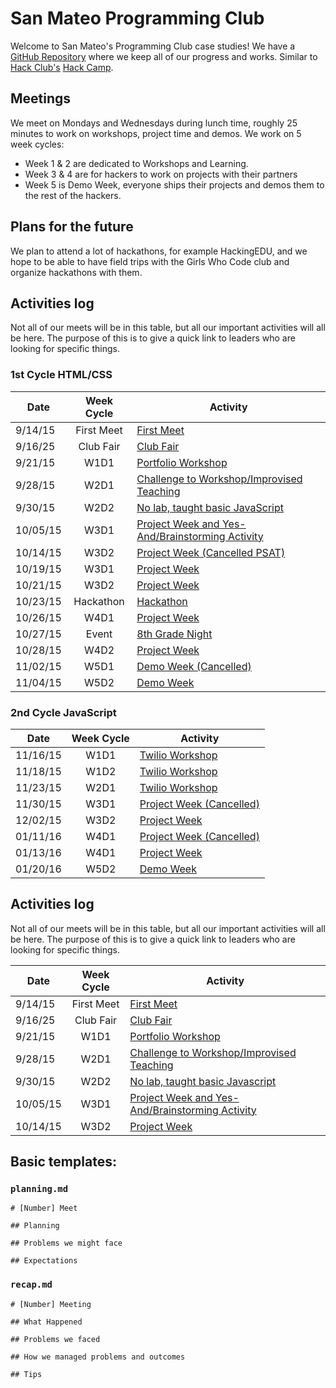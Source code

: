 # San Mateo Programming Club

Welcome to San Mateo's Programming Club case studies! We have a
[GitHub Repository](https://github.com/SMHS-Programming/club/tree/70c64404331b85369d098da277f473424a14273b)
where we keep all of our progress and works. Similar to
[Hack Club's](https://github/hackclub/hackclub)
[Hack Camp](https://github.com/hackclub/hack-camp).

## Meetings

We meet on Mondays and Wednesdays during lunch time, roughly 25 minutes to work
on workshops, project time and demos. We work on 5 week cycles:

- Week 1 & 2 are dedicated to Workshops and Learning.
- Week 3 & 4 are for hackers to work on projects with their partners
- Week 5 is Demo Week, everyone ships their projects and demos them to the
  rest of the hackers.

## Plans for the future

We plan to attend a lot of hackathons, for example HackingEDU, and we hope to
be able to have field trips with the Girls Who Code club and organize hackathons
with them.

## Activities log

Not all of our meets will be in this table, but all our important activities
will all be here. The purpose of this is to give a quick link to leaders who
are looking for specific things.

### 1st Cycle HTML/CSS

| Date     | Week Cycle | Activity                                                             |
| -------- | :--------: | -------------------------------------------------------------------- |
| 9/14/15  | First Meet | [First Meet](2015-09-14_first_meet)                                  |
| 9/16/25  | Club Fair  | [Club Fair](2015-09-16_club_fair)                                    |
| 9/21/15  | W1D1       | [Portfolio Workshop](2015-09-21_meet_2)                              |
| 9/28/15  | W2D1       | [Challenge to Workshop/Improvised Teaching](2015-09-28_meet_4)       |
| 9/30/15  | W2D2       | [No lab, taught basic JavaScript](2015-09-30_meet_5)                 |
| 10/05/15 | W3D1       | [Project Week and Yes-And/Brainstorming Activity](2015-10-05_meet_6) |
| 10/14/15 | W3D2       | [Project Week (Cancelled PSAT)](2015-10-14_meet_7_cancelled)         |
| 10/19/15 | W3D1       | [Project Week](2015-10-19_meet_7)                                    |
| 10/21/15 | W3D2       | [Project Week](2015-10-21_meet_8)                                    |
| 10/23/15 | Hackathon  | [Hackathon](2015-10-23-25_HackingEDU)                                |
| 10/26/15 | W4D1       | [Project Week](2015-10-26_meet_9)                                    |
| 10/27/15 | Event      | [8th Grade Night](2015-10-27_8thGradeNight)                          |
| 10/28/15 | W4D2       | [Project Week](2015-10-28_meet_10)                                   |
| 11/02/15 | W5D1       | [Demo Week (Cancelled)](2015-11-02_meet_11_cancelled)                |
| 11/04/15 | W5D2       | [Demo Week](2015-11-04_meet_11)                                      |

### 2nd Cycle JavaScript

| Date     | Week Cycle | Activity                                                             |
| -------- | :--------: | -------------------------------------------------------------------- |
| 11/16/15 | W1D1       | [Twilio Workshop](2015-11-16_meet_12)                                |
| 11/18/15 | W1D2       | [Twilio Workshop](2015-11-18_meet_13)                                |
| 11/23/15 | W2D1       | [Twilio Workshop](2015-11-23_meet_14)                                |
| 11/30/15 | W3D1       | [Project Week (Cancelled)](2015-11-30_meet_15_cancelled)             |
| 12/02/15 | W3D2       | [Project Week](2015-12-02_meet_15)                                   |
| 01/11/16 | W4D1       | [Project Week (Cancelled)](2016-01-11_meet_16_cancelled)             |
| 01/13/16 | W4D1       | [Project Week](2016-01-13_meet_16)                                   |
| 01/20/16 | W5D2       | [Demo Week](2016-01-20_meet_17)                                      |


## Activities log

Not all of our meets will be in this table, but all our important activities
will all be here. The purpose of this is to give a quick link to leaders who
are looking for specific things.

| Date     | Week Cycle | Activity                                                     |
|----------|:----------:|--------------------------------------------------------------|
| 9/14/15  | First Meet | [First Meet](01_first_meet)                                  |
| 9/16/25  | Club Fair  | [Club Fair](02_club_fair)                                    |
| 9/21/15  | W1D1       | [Portfolio Workshop](03_meet_2)                              |
| 9/28/15  | W2D1       | [Challenge to Workshop/Improvised Teaching](05_meet_4)       |
| 9/30/15  | W2D2       | [No lab, taught basic Javascript](06_meet_5)                 |
| 10/05/15 | W3D1       | [Project Week and Yes-And/Brainstorming Activity](07_meet_6) |
| 10/14/15 | W3D2       | [Project Week](08_meet_7)                                    |

## Basic templates:

### `planning.md`

```
# [Number] Meet

## Planning

## Problems we might face

## Expectations
```

### `recap.md`

```
# [Number] Meeting

## What Happened

## Problems we faced

## How we managed problems and outcomes

## Tips
```
